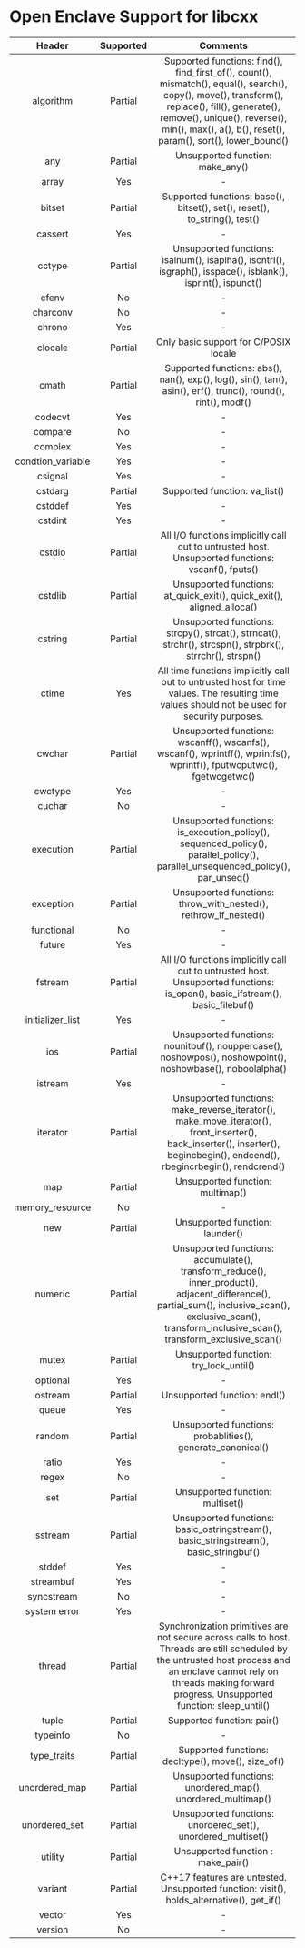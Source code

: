 # Open Enclave Support for libcxx

Header | Supported | Comments |
:---:|:---:|:---:|
algorithm | Partial | Supported functions: find(), find_first_of(), count(), mismatch(), equal(), search(), copy(), move(), transform(), replace(), fill(), generate(), remove(), unique(), reverse(), min(), max(), a(), b(), reset(), param(), sort(), lower_bound() |
any | Partial | Unsupported function: make_any() |
array | Yes | - |
bitset | Partial | Supported functions: base(), bitset(), set(), reset(), to_string(), test() |
cassert | Yes | - |
cctype | Partial | Unsupported functions: isalnum(), isaplha(), iscntrl(), isgraph(), isspace(), isblank(), isprint(), ispunct() |
cfenv | No | - |
charconv | No | - |
chrono | Yes | - |
clocale | Partial | Only basic support for C/POSIX locale |
cmath | Partial | Supported functions: abs(), nan(), exp(), log(), sin(), tan(), asin(), erf(), trunc(), round(), rint(), modf() |
codecvt | Yes | - |
compare | No | - |
complex | Yes | - |
condtion_variable | Yes | - |
csignal | Yes | - |
cstdarg | Partial | Supported function: va_list() |
cstddef | Yes | - |
cstdint | Yes | - |
cstdio | Partial | All I/O functions implicitly call out to untrusted host. Unsupported functions: vscanf(), fputs() |
cstdlib | Partial | Unsupported functions: at_quick_exit(), quick_exit(), aligned_alloca() |
cstring | Partial | Unsupported functions: strcpy(), strcat(), strncat(), strchr(), strcspn(), strpbrk(), strrchr(), strspn() |
ctime | Yes | All time functions implicitly call out to untrusted host for time values. The resulting time values should not be used for security purposes. |
cwchar | Partial | Unsupported functions: wscanff(), wscanfs(), wscanf(), wprintff(), wprintfs(), wprintf(), fputwcputwc(), fgetwcgetwc() |
cwctype | Yes | - |
cuchar | No | - |
execution | Partial | Unsupported functions: is_execution_policy(), sequenced_policy(), parallel_policy(), parallel_unsequenced_policy(), par_unseq() |
exception | Partial | Unsupported functions: throw_with_nested(), rethrow_if_nested() |
functional | No | - |
future | Yes | - |
fstream | Partial | All I/O functions implicitly call out to untrusted host. Unsupported functions: is_open(), basic_ifstream(), basic_filebuf() |
initializer_list | Yes | - |
ios | Partial | Unsupported functions: nounitbuf(), nouppercase(), noshowpos(), noshowpoint(), noshowbase(), noboolalpha() |
istream | Yes | - |
iterator | Partial | Unsupported functions: make_reverse_iterator(), make_move_iterator(), front_inserter(), back_inserter(), inserter(), begincbegin(),  endcend(), rbegincrbegin(), rendcrend() |
map | Partial | Unsupported function: multimap() |
memory_resource | No | - |
new | Partial | Unsupported function: launder() |
numeric | Partial | Unsupported functions: accumulate(), transform_reduce(), inner_product(), adjacent_difference(), partial_sum(), inclusive_scan(), exclusive_scan(), transform_inclusive_scan(), transform_exclusive_scan() |
mutex | Partial | Unsupported function: try_lock_until() |
optional | Yes | - |
ostream | Partial | Unsupported function: endl() |
queue | Yes | - |
random | Partial | Unsupported functions: probablities(), generate_canonical() |
ratio | Yes | - |
regex | No | - |
set | Partial | Unsupported function: multiset() |
sstream | Partial | Unsupported functions: basic_ostringstream(), basic_stringstream(), basic_stringbuf() |
stddef | Yes |  - |
streambuf | Yes | - |
syncstream | No | - |
system error | Yes | - |
thread | Partial | Synchronization primitives are not secure across calls to host. Threads are still scheduled by the untrusted host process and an enclave cannot rely on threads making forward progress. Unsupported function: sleep_until() |
tuple | Partial | Supported function: pair() |
typeinfo | No | - |
type_traits | Partial | Supported functions: decltype(), move(), size_of() |
unordered_map | Partial | Unsupported functions: unordered_map(), unordered_multimap() |
unordered_set | Partial | Unsupported functions: unordered_set(), unordered_multiset() |
utility | Partial | Unsupported function : make_pair() |
variant | Partial | C++17 features are untested. Unsupported function: visit(), holds_alternative(), get_if() |
vector | Yes | - |
version | No | - |
